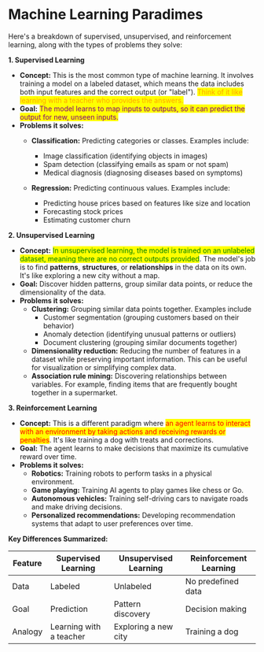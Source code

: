# Machine Learning Paradimes

Here's a breakdown of supervised, unsupervised, and reinforcement learning, along with the types of problems they solve:

**1. Supervised Learning**

* **Concept:** This is the most common type of machine learning. It involves training a model on a labeled dataset, which means the data includes both input features and the correct output (or "label"). <mark style="color:orange;">Think of it like learning with a teacher who provides the answers.</mark> &#x20;
* **Goal:** <mark style="color:purple;">The model learns to map inputs to outputs, so it can predict the output for new, unseen inputs.</mark>  &#x20;
* **Problems it solves:**
  *   **Classification:** Predicting categories or classes. Examples include:

      * Image classification (identifying objects in images)  &#x20;
      * Spam detection (classifying emails as spam or not spam)  &#x20;
      * Medical diagnosis (diagnosing diseases based on symptoms)  &#x20;

      &#x20;&#x20;
  *   **Regression:** Predicting continuous values. Examples include:

      * Predicting house prices based on features like size and location  &#x20;
      * Forecasting stock prices  &#x20;
      * Estimating customer churn  &#x20;

      &#x20;&#x20;

**2. Unsupervised Learning**

* **Concept:** <mark style="color:green;">In unsupervised learning, the model is trained on an unlabeled dataset, meaning there are no correct outputs provided</mark>. The model's job is to find **patterns**, **structures**, or **relationships** in the data on its own. It's like exploring a new city without a map.  &#x20;
* **Goal:** Discover hidden patterns, group similar data points, or reduce the dimensionality of the data.  &#x20;
* **Problems it solves:**
  * **Clustering:** Grouping similar data points together. Examples include
    * Customer segmentation (grouping customers based on their behavior)  &#x20;
    * Anomaly detection (identifying unusual patterns or outliers)  &#x20;
    * Document clustering (grouping similar documents together)  &#x20;
  * **Dimensionality reduction:** Reducing the number of features in a dataset while preserving important information. This can be useful for visualization or simplifying complex data.  &#x20;
  * **Association rule mining:** Discovering relationships between variables. For example, finding items that are frequently bought together in a supermarket.

**3. Reinforcement Learning**

* **Concept:** This is a different paradigm where <mark style="color:red;">an agent learns to interact with an environment by taking actions and receiving rewards or penalties</mark>. It's like training a dog with treats and corrections.  &#x20;
* **Goal:** The agent learns to make decisions that maximize its cumulative reward over time.  &#x20;
* **Problems it solves:**
  * **Robotics:** Training robots to perform tasks in a physical environment.  &#x20;
  * **Game playing:** Training AI agents to play games like chess or Go.  &#x20;
  * **Autonomous vehicles:** Training self-driving cars to navigate roads and make driving decisions.  &#x20;
  * **Personalized recommendations:** Developing recommendation systems that adapt to user preferences over time.

**Key Differences Summarized:**

| Feature | Supervised Learning     | Unsupervised Learning | Reinforcement Learning |
| ------- | ----------------------- | --------------------- | ---------------------- |
| Data    | Labeled                 | Unlabeled             | No predefined data     |
| Goal    | Prediction              | Pattern discovery     | Decision making        |
| Analogy | Learning with a teacher | Exploring a new city  | Training a dog         |
